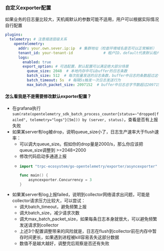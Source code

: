 ### 自定义exporter配置
如果业务的日志量比较大，天机阁默认的参数可能不适用，用户可以根据实际情况自行配置
```yaml
plugins:
  telemetry: # 注意缩进层级关系
    opentelemetry:
      addr: your.own.sever.ip:ip  # 集群地址（检查环境域名是否可以正常解析）
      tenant_id: your-tenant-id              # 租户ID，default代表默认租户，（注意：切换为业务租户ID）
      logs:
        enabled: true
        export_option: # 可选配置，默认配置可以满足绝大部分场景
          queue_size: 2048  # 本地内存中可以buffer的日志条数
          batch_size: 512  # 每次批量发送的日志条数，buffer中日志的条数超过这个配置就会触发日志发送行为
          batch_timeout: 5s  # 每隔5s触发一次日志发送行为
          max_batch_packet_size: 2097152  # buffer中日志总字节数超过2097152字节，会触发一次日志发送行为
```

#### 怎么看我是不是需要修改默认exporter配置？
* 在grafana执行 `sum(rate(opentelemetry_sdk_batch_process_counter{status=~"dropped|failed", telemetry="logs"}[5m])) by (server, status)`，查看是否有上报失败
* 如果某server有log被drop，说明queue_size小了，日志生产速率大于flush速率：
  * 可以调大queue_size。假如你的drop量是2000/s，那么你应该把queue_size调整到 >=2048+2000
  * 修改代码启动多通道上报
  * ```go
    import "trpc-ecosystem/go-opentelemetry/exporter/asyncexporter"
    
    func main() {
        asyncexporter.Concurrency = 3
    }
    ```
* 如果某server有log上报failed，说明到collector网络请求出问题，可能是collector请求压力比较大，可以尝试：
  * 调大batch_timeout，避免频繁上报
  * 调大batch_size，减少请求次数
  * 调大max_batch_packet_size，如果每条日志本身就很大，可以避免频繁发送请求到collector
  * 上述3个配置调整带来的风险就是，日志在flush到collector前在内存中暂存时间更长，如果遇到进程被kill容易丢失这部分数据
  * 数值不是越大越好，调整完后观察是否还有失败
